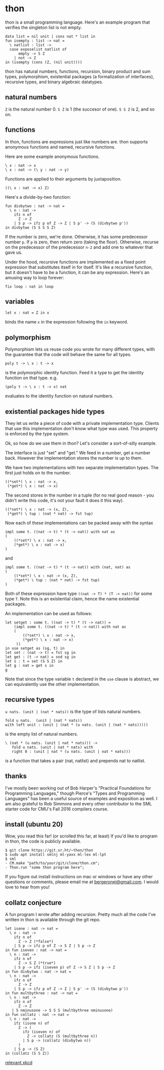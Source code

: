 # thon

thon is a small programming language. Here's an example program that
verifies the singleton list is not empty.

```
data list = nil unit | cons nat * list in
fun isempty : list -> nat =
  \ natlist : list ->
  case exposelist natlist of
      empty -> S Z
    | not -> Z
in (isempty (cons (Z, (nil unit))))
```

thon has natural numbers, functions, recursion, binary product and sum
types, polymorphism, existential packages (a formalization of
interfaces), recursive types, and binary algebraic datatypes.

## natural numbers

`Z` is the natural number 0. `S Z` is 1 (the succesor of one). `S S Z` is 2, and so on.

## functions

In thon, functions are expressions just like numbers are. thon
supports anonymous functions and named, recursive functions.

Here are some example anonymous functions.

```
\ x : nat -> x
\ x : nat -> (\ y : nat -> y)
```

Functions are applied to their arguments by juxtaposition.

```
((\ x : nat -> x) Z)
```

Here's a divide-by-two function:

```
fun divbytwo : nat -> nat =
  \ n : nat ->
    ifz n of
      Z -> Z
    | S p -> ifz p of Z -> Z | S p' -> (S (divbytwo p'))
in divbytwo (S S S S Z)
```
If the number is zero, we're done. Otherwise, it has some predecessor
number `p`. If `p` is zero, then return zero (taking the
floor). Otherwise, recurse on the predecessor of the predecessor `n-2`
and add one to whatever that gave us.

Under the hood, recursive functions are implemented as a fixed point
expression that substitutes itself in for itself. It's like a
recursive function, but it doesn't have to be a function, it can be
any expression. Here's an amusing way to loop forever:

```
fix loop : nat in loop
```

## variables

```
let x : nat = Z in x
```
binds the name `x` in the expression following the `in` keyword.

## polymorphism

Polymorphism lets us reuse code you wrote for many different types,
with the guarantee that the code will behave the same for all types.

```
poly t -> \ x : t -> x
```
is the polymorphic identity function. Feed it a type to get the
identity function on that type. e.g.

```
(poly t -> \ x : t -> x) nat
```
evaluates to the identity function on natural numbers.

## existential packages hide types

They let us write a piece of code with a private implementation
type. Clients that use this implementation don't know what type was
used. This property is enforced by the type system.

Ok, so how do we use them in thon? Let's consider a sort-of-silly
example.

The interface is just "set" and "get." We feed in a number, get a
number back. However the implementation stores the number is up to
them.

We have two implementations with two separate implementation
types. The first just holds on to the number.
```
((*set*) \ x : nat -> x,
 (*get*) \ x : nat -> x)
```
The second stores in the number in a tuple (for no real good reason -
you didn't write this code, it's not your fault it does it this way).

```
((*set*) \ x : nat -> (x, Z),
 (*get*) \ tup : (nat * nat) -> fst tup)
```

Now each of these implementations can be packed away with the syntax

```
impl some t. ((nat -> t) * (t -> nat)) with nat as
(
    ((*set*) \ x : nat -> x,
    (*get*) \ x : nat -> x)
)
```
and

```
impl some t. ((nat -> t) * (t -> nat)) with (nat, nat) as
(
    ((*set*) \ x : nat -> (x, Z),
    (*get*) \ tup : (nat * nat) -> fst tup)
)
```

Both of these expression have type `((nat -> T) * (T -> nat))` for
some type `T`. Note this is an existential claim, hence the name
existential packages.

An implementation can be used as follows:

```
let setget : some t. ((nat -> t) * (t -> nat)) =
    (impl some t. ((nat -> t) * (t -> nat)) with nat as
    (
        ((*set*) \ x : nat -> x,
        (*get*) \ x : nat -> x)
     ))
in use setget as (sg, t) in
let set : (nat -> t) = fst sg in
let get : (t -> nat) = snd sg in
let s : t = set (S S Z) in
let g : nat = get s in
g
```

Note that since the type variable `t` declared in the `use` clause is
abstract, we can equivalently use the other implementation.

## recursive types

`u nats. (unit | (nat * nats))` is the type of lists natural numbers.

```
fold u nats.  (unit | (nat * nats))
with left unit : (unit | (nat * (u nats. (unit | (nat * nats)))))
```

is the empty list of natural numbers.

```
\ (nat * (u nats. (unit | nat * nats))) ->
   fold u nats. (unit | nat * nats) with
   right 0 : (unit | nat * (u nats. (unit | nat * nats)))
```

is a function that takes a pair (nat, natlist) and prepends nat to natlist.

## thanks

I've mostly been working out of Bob Harper's "Practical Foundations for
Programming Languages," though Pierce's "Types and Programming Languages" has
been a useful source of examples and exposition as well. I am also
grateful to Rob Simmons and every other contributor to the SML starter
code for CMU's Fall 2016 compilers course.

## install (ubuntu 20)

Wow, you read this far! (or scrolled this far, at least) If you'd like
to program in thon, the code is publicly available.

    $ git clone https://git.sr.ht/~thon/thon
    $ sudo apt install smlnj ml-yaxx ml-lex ml-lpt
    $ sml
    - CM.make "path/to/your/git/clone/thon.cm";
    - Thon.run "some thon program here";

If you figure out install instructions on mac or windows or have any
other questions or comments, please email me at
bergeronej@gmail.com. I would love to hear from you!

## collatz conjecture

A fun program I wrote after adding recursion. Pretty much all the code
I've written in thon is available through the git repo.

```
let isone : nat -> nat =
  \ n : nat ->
    ifz n of
      Z -> Z (*false*)
    | S p -> ifz p of Z -> S Z | S p -> Z
in fun iseven : nat -> nat =
  \ n : nat ->
    ifz n of
      Z -> S Z (*true*)
    | S p -> ifz (iseven p) of Z -> S Z | S p -> Z
in fun divbytwo : nat -> nat =
  \ n : nat ->
    ifz n of
      Z -> Z
    | S p -> ifz p of Z -> Z | S p' -> (S (divbytwo p'))
in fun multbythree : nat -> nat =
  \ n : nat ->
    ifz n of
      Z -> Z
   | S nminusone -> S S S (multbythree nminusone)
in fun collatz : nat -> nat =
  \ n : nat ->
    ifz (isone n) of
      Z -> (
        ifz (iseven n) of
          Z -> collatz (S (multbythree n))
        | S p -> (collatz (divbytwo n))
      )
    | S p -> (S Z)
in (collatz (S S Z))
```

[relevant xkcd](https://xkcd.com/710/)